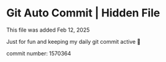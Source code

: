# Git Auto Commit | Hidden File

This file was added Feb 12, 2025

Just for fun and keeping my daily git commit active 🤪

commit number: 1570364
